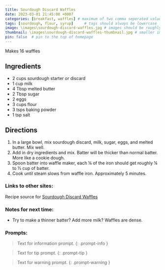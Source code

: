 ```yaml
---
title: Sourdough Discard Waffles
date: 2023-03-01 21:45:00 +0007 
categories: [breakfast, waffles] # maximum of two comma seperated values, recipes are organized in folders based on the category
tags: [sourdough, flour, syrup]     # tags should always be lowercase
image: \images\sourdough-discard-waffles.jpg # images should be roughly 2:1 ratio
thumbnail: \images\sourdough-discard-waffles-thumbnail.jpg # smaller image for thumbnail on homepage
pin: false  # pin to the top of homepage
---
```


Makes 16 waffles

## Ingredients

* 2 cups sourdough starter or discard
* 1 cup milk
* 4 Tbsp melted butter
* 2 Tbsp sugar
* 2 eggs
* 3 cups flour
* 3 tsps baking powder
* 1 tsp salt 


## Directions

1. In a large bowl, mix sourdough discard, milk, sugar, eggs, and melted butter. Mix well.
2. Add in dry ingredients and mix. Batter will be thicker than normal batter. More like a cookie dough.
3. Spoon batter into waffle maker, each &frac14; of the iron should get roughly &frac14; to &frac12; cup of batter.
4. Cook until steam slows from waffle iron. Approximately 5 minutes.

### Links to other sites:
Recipe source for [Sourdough Discard Waffles](https://rusticfamilyrecipes.com/sourdough-discard-waffles/)

### Notes for next time:
* Try to make a thinner batter? Add more milk? Waffles are dense.

### Prompts:

> Text for information prompt.
{: .prompt-info }

> Text for tip prompt.
{: .prompt-tip }

> Text for warning prompt.
{: .prompt-warning }

